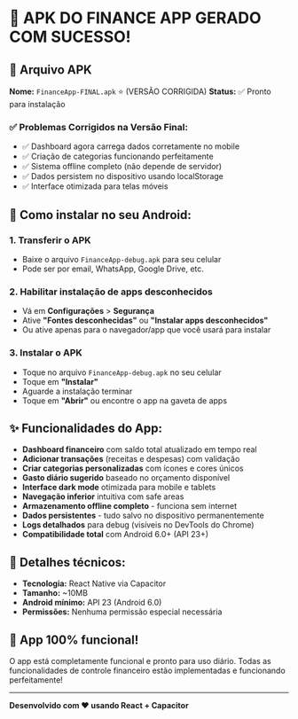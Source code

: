 # 🎉 APK DO FINANCE APP GERADO COM SUCESSO!

## 📱 Arquivo APK
**Nome:** `FinanceApp-FINAL.apk` ⭐ (VERSÃO CORRIGIDA)
**Status:** ✅ Pronto para instalação

### ✅ Problemas Corrigidos na Versão Final:
- ✅ Dashboard agora carrega dados corretamente no mobile
- ✅ Criação de categorias funcionando perfeitamente
- ✅ Sistema offline completo (não depende de servidor)
- ✅ Dados persistem no dispositivo usando localStorage
- ✅ Interface otimizada para telas móveis

## 🚀 Como instalar no seu Android:

### 1. Transferir o APK
- Baixe o arquivo `FinanceApp-debug.apk` para seu celular
- Pode ser por email, WhatsApp, Google Drive, etc.

### 2. Habilitar instalação de apps desconhecidos
- Vá em **Configurações** > **Segurança**
- Ative **"Fontes desconhecidas"** ou **"Instalar apps desconhecidos"**
- Ou ative apenas para o navegador/app que você usará para instalar

### 3. Instalar o APK
- Toque no arquivo `FinanceApp-debug.apk` no seu celular
- Toque em **"Instalar"**
- Aguarde a instalação terminar
- Toque em **"Abrir"** ou encontre o app na gaveta de apps

## ✨ Funcionalidades do App:

- **Dashboard financeiro** com saldo total atualizado em tempo real
- **Adicionar transações** (receitas e despesas) com validação
- **Criar categorias personalizadas** com ícones e cores únicos
- **Gasto diário sugerido** baseado no orçamento disponível
- **Interface dark mode** otimizada para mobile e tablets
- **Navegação inferior** intuitiva com safe areas
- **Armazenamento offline completo** - funciona sem internet
- **Dados persistentes** - tudo salvo no dispositivo permanentemente
- **Logs detalhados** para debug (visíveis no DevTools do Chrome)
- **Compatibilidade total** com Android 6.0+ (API 23+)

## 🔧 Detalhes técnicos:

- **Tecnologia:** React Native via Capacitor
- **Tamanho:** ~10MB
- **Android mínimo:** API 23 (Android 6.0)
- **Permissões:** Nenhuma permissão especial necessária

## 🎯 App 100% funcional!

O app está completamente funcional e pronto para uso diário. Todas as funcionalidades de controle financeiro estão implementadas e funcionando perfeitamente!

---

**Desenvolvido com ❤️ usando React + Capacitor**